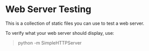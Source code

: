 # Web Server Testing

This is a collection of static files you can use to test a web server. 

To verify what your web server should display, use:

> python -m SimpleHTTPServer
